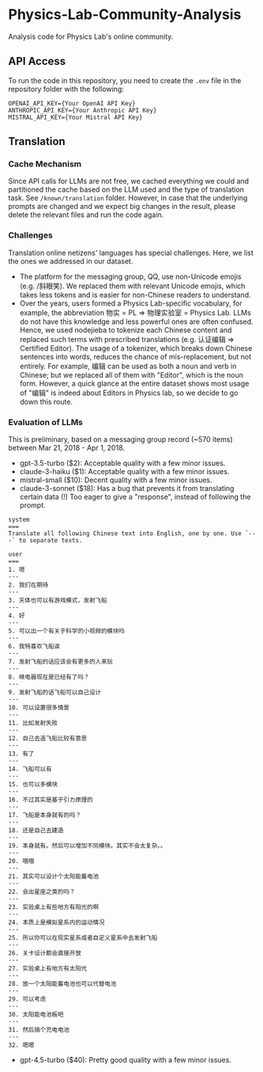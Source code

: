 # Physics-Lab-Community-Analysis
Analysis code for Physics Lab's online community.

## API Access
To run the code in this repository, you need to create the `.env` file in the repository folder with the following:

```
OPENAI_API_KEY={Your OpenAI API Key}
ANTHROPIC_API_KEY={Your Anthropic API Key}
MISTRAL_API_KEY={Your Mistral API Key}
```

## Translation
### Cache Mechanism
Since API calls for LLMs are not free, we cached everything we could and partitioned the cache based on the LLM used and the type of translation task. See `/known/translation` folder. However, in case that the underlying prompts are changed and we expect big changes in the result, please delete the relevant files and run the code again. 

### Challenges
Translation online netizens' languages has special challenges. Here, we list the ones we addressed in our dataset.
* The platform for the messaging group, QQ, use non-Unicode emojis (e.g. /斜眼笑). We replaced them with relevant Unicode emojis, which takes less tokens and is easier for non-Chinese readers to understand.
* Over the years, users formed a Physics Lab-specific vocabulary, for example, the abbreviation 物实 = PL => 物理实验室 = Physics Lab. LLMs do not have this knowledge and less powerful ones are often confused. Hence, we used nodejieba to tokenize each Chinese content and replaced such terms with prescribed translations (e.g. 认证编辑 => Certified Editor). The usage of a tokenizer, which breaks down Chinese sentences into words, reduces the chance of mis-replacement, but not entirely. For example, 编辑 can be used as both a noun and verb in Chinese; but we replaced all of them with "Editor", which is the noun form. However, a quick glance at the entire dataset shows most usage of "编辑" is indeed about Editors in Physics lab, so we decide to go down this route.

### Evaluation of LLMs
This is preliminary, based on a messaging group record (~570 items) between Mar 21, 2018 - Apr 1, 2018.
* gpt-3.5-turbo ($2): Acceptable quality with a few minor issues.
* claude-3-haiku ($1): Acceptable quality with a few minor issues.
* mistral-small ($10): Decent quality with a few minor issues.
* claude-3-sonnet ($18): Has a bug that prevents it from translating certain data (!) Too eager to give a "response", instead of following the prompt.
```
system
===
Translate all following Chinese text into English, one by one. Use `---` to separate texts.

user
===
1. 嗯
---
2. 我们在期待
---
3. 天体也可以有游戏模式，发射飞船
---
4. 好
---
5. 可以出一个有关于科学的小视频的模块吗
---
6. 我特喜欢飞船诶
---
7. 发射飞船的话应该会有更多的人来玩
---
8. 继电器现在是已经有了吗？
---
9. 发射飞船的话飞船可以自己设计
---
10. 可以设置很多情景
---
11. 比如发射失败
---
12. 自己去造飞船比较有意思
---
13. 有了
---
14. 飞船可以有
---
15. 也可以多模块
---
16. 不过其实是基于引力原理的
---
17. 飞船是本身就有的吗？
---
18. 还是自己去建造
---
19. 本身就有。然后可以增加不同模块。其实不会太复杂。。
---
20. 哦哦
---
21. 其实可以设计个太阳能蓄电池
---
22. 会出星座之类的吗？
---
23. 实验桌上有些地方有阳光的啊
---
24. 本质上是模拟星系内的运动情况
---
25. 所以你可以在现实星系或者自定义星系中去发射飞船
---
26. 关卡设计都会直接开放
---
27. 实验桌上有地方有太阳光
---
28. 放一个太阳能蓄电池也可以代替电池
---
29. 可以考虑
---
30. 太阳能电池板吧
---
31. 然后搞个充电电池
---
32. 嗯嗯
```
* gpt-4.5-turbo ($40): Pretty good quality with a few minor issues. 